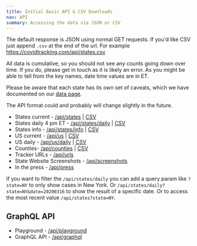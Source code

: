 ```yaml
---
title: Initial Basic API & CSV Downloads
nav: API
summary: Accessing the data via JSON or CSV
---
```


The default response is JSON using normal GET requests. If you'd like CSV just append `.csv` at the end of the url. For example https://covidtracking.com/api/states.csv

All data is cumulative, so you should not see any counts going down over time. If you do, please get in touch as it is likely an error. As you might be able to tell from the key names, date time values are in ET.

Please be aware that each state has its own set of caveats, which we have documented on our [data page](/data/).

The API format could and probably will change slightly in the future.

* States current - [/api/states](/api/states) | [CSV](/api/states.csv)
* States daily 4 pm ET - [/api/states/daily](/api/states/daily) | [CSV](http://covidtracking.com/api/states/daily.csv)
* States info - [/api/states/info](/api/states/info) | [CSV](/api/states/info.csv)
* US current - [/api/us](http://covidtracking.com/api/us) | [CSV](/api/us.csv)
* US daily - [/api/us/daily](/api/us/daily) | [CSV](/api/us/daily.csv)
* Counties- [/api/counties](/api/counties) | [CSV](/api/counties.csv)
* Tracker URLs - [/api/urls](/api/urls)
* State Website Screenshots - [/api/screenshots](/api/screenshots)
* In the press - [/api/press](/api/press)

If you want to filter the `/api/states/daily` you can add a query param like `?state=NY` to only show cases in New York. Or `/api/states/daily?state=NY&date=20200316` to show the result of a specific date. Or to access the most recent value `/api/states?state=NY`.

## GraphQL API

* Playground - [/api/playground](https://covidtracking.com/api/playground)
* GraphQL API - [/api/graphql](https://covidtracking.com/api/graphql)
